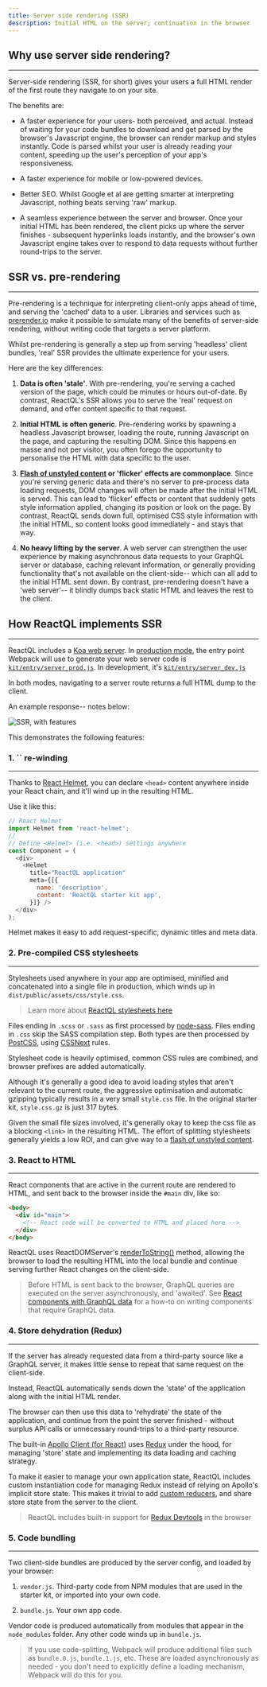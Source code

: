 ```yaml
---
title: Server side rendering (SSR)
description: Initial HTML on the server; continuation in the browser
---
```


<h2 id="why">Why use server side rendering?</h2>

---
Server-side rendering (SSR, for short) gives your users a full HTML render of the first route they navigate to on your site.

The benefits are:

* A faster experience for your users- both perceived, and actual. Instead of waiting for your code bundles to download and get parsed by the browser's Javascript engine, the browser can render markup and styles instantly. Code is parsed whilst your user is already reading your content, speeding up the user's perception of your app's responsiveness.

* A faster experience for mobile or low-powered devices.

* Better SEO.  Whilst Google et al are getting smarter at interpreting Javascript, nothing beats serving 'raw' markup.

* A seamless experience between the server and browser. Once your initial HTML has been rendered, the client picks up where the server finishes - subsequent hyperlinks loads instantly, and the browser's own Javascript engine takes over to respond to data requests without further round-trips to the server.

<h2 id="pre_rendering">SSR vs. pre-rendering</h2>

---
Pre-rendering is a technique for interpreting client-only apps ahead of time, and serving the 'cached' data to a user. Libraries and services such as [prerender.io](https://prerender.io/) make it possible to simulate many of the benefits of server-side rendering, without writing code that targets a server platform.

Whilst pre-rendering is generally a step up from serving 'headless' client bundles, 'real' SSR provides the ultimate experience for your users.

Here are the key differences:

1. **Data is often 'stale'**. With pre-rendering, you're serving a cached version of the page, which could be minutes or hours out-of-date.  By contrast, ReactQL's SSR allows you to serve the 'real' request on demand, and offer content specific to that request.

2. **Initial HTML is often generic**. Pre-rendering works by spawning a headless Javascript browser, loading the route, running Javascript on the page, and capturing the resulting DOM.  Since this happens en masse and not per visitor, you often forego the opportunity to personalise the HTML with data specific to the user.

3. **[Flash of unstyled content](https://en.wikipedia.org/wiki/Flash_of_unstyled_content) or 'flicker' effects are commonplace**. Since you're serving generic data and there's no server to pre-process data loading requests, DOM changes will often be made after the initial HTML is served.  This can lead to 'flicker' effects or content that suddenly gets style information applied, changing its position or look on the page.  By contrast, ReactQL sends down full, optimised CSS style information with the initial HTML, so content looks good immediately - and stays that way.

4. **No heavy lifting by the server**. A web server can strengthen the user experience by making asynchronous data requests to your GraphQL server or database, caching relevant information, or generally providing functionality that's not available on the client-side-- which can all add to the initial HTML sent down.  By contrast, pre-rendering doesn't have a 'web server'-- it blindly dumps back static HTML and leaves the rest to the client.

<h2 id="how">How ReactQL implements SSR</h2>

---
ReactQL includes a [Koa web server](http://koajs.com/). In [production mode](bundling.html#production), the entry point Webpack will use to generate your web server code is [`kit/entry/server_prod.js`](https://github.com/reactql/kit/blob/master/kit/entry/server_prod.js). In development, it's [`kit/entry/server_dev.js`](https://github.com/reactql/kit/blob/master/kit/entry/server_dev.js)

In both modes, navigating to a server route returns a full HTML dump to the client.

An example response-- notes below:

![SSR, with features](images/ssr/features.png)

This demonstrates the following features:

<h3 id="head" title="Head rewinding">1. `<head>` re-winding</h3>

---
Thanks to [React Helmet](https://github.com/nfl/react-helmet), you can declare `<head>` content anywhere inside your React chain, and it'll wind up in the resulting HTML.

Use it like this:

```js
// React Helmet
import Helmet from 'react-helmet';
//
// Define <Helmet> (i.e. <head>) settings anywhere
const Component = (
  <div>
    <Helmet
      title="ReactQL application"
      meta={[{
        name: 'description',
        content: 'ReactQL starter kit app',
      }]} />
  </div>
);
```

Helmet makes it easy to add request-specific, dynamic titles and meta data.

<h3 id="stylesheets" title="Pre-compiled CSS">2. Pre-compiled CSS stylesheets</h3>

---
Stylesheets used anywhere in your app are optimised, minified and concatenated into a single file in production, which winds up in `dist/public/assets/css/style.css`.

> Learn more about [ReactQL stylesheets here](css.html)

Files ending in `.scss` or `.sass` as first processed by [node-sass](https://github.com/sass/node-sass). Files ending in `.css` skip the SASS compilation step. Both types are then processed by [PostCSS](http://postcss.org/), using [CSSNext](http://cssnext.io/) rules.

Stylesheet code is heavily optimised, common CSS rules are combined, and browser prefixes are added automatically.

Although it's generally a good idea to avoid loading styles that aren't relevant to the current route, the aggressive optimisation and automatic gzipping typically results in a very small `style.css` file. In the original starter kit, `style.css.gz` is just 317 bytes.

Given the small file sizes involved, it's generally okay to keep the css file as a blocking `<link>` in the resulting HTML. The effort of splitting stylesheets generally yields a low ROI, and can give way to a [flash of unstyled content](https://en.wikipedia.org/wiki/Flash_of_unstyled_content).

<h3 id="html" title="React to HTML">3. React to HTML</h3>

---
React components that are active in the current route are rendered to HTML, and sent back to the browser inside the `#main` div, like so:

```html
<body>
  <div id="main">
    <!-- React code will be converted to HTML and placed here -->
  </div>
</body>
```

ReactQL uses ReactDOMServer's [renderToString()](https://facebook.github.io/react/docs/react-dom-server.html#rendertostring) method, allowing the browser to load the resulting HTML into the local bundle and continue serving further React changes on the client-side.

> Before HTML is sent back to the browser, GraphQL queries are executed on the server asynchronously, and 'awaited'. See [React components with GraphQL data](graphql.html) for a how-to on writing components that require GraphQL data.

<h3 id="stores" title="Store dehydration">4. Store dehydration (Redux)</h3>

---
If the server has already requested data from a third-party source like a GraphQL server, it makes little sense to repeat that same request on the client-side.

Instead, ReactQL automatically sends down the 'state' of the application along with the initial HTML render.

The browser can then use this data to 'rehydrate' the state of the application, and continue from the point the server finished - without surplus API calls or unnecessary round-trips to a third-party resource.

The built-in [Apollo Client (for React)](http://dev.apollodata.com/react/) uses [Redux](http://redux.js.org/) under the hood, for managing 'store' state and implementing its data loading and caching strategy.

To make it easier to manage your own application state, ReactQL includes custom instantiation code for managing Redux instead of relying on Apollo's implicit store state. This makes it trivial to add [custom reducers](http://redux.js.org/docs/basics/Reducers.html), and share store state from the server to the client.

> ReactQL includes built-in support for [Redux Devtools](https://github.com/gaearon/redux-devtools) in the browser

<h3 id="bundling">5. Code bundling</h3>

---
Two client-side bundles are produced by the server config, and loaded by your browser:

1. `vendor.js`. Third-party code from NPM modules that are used in the starter kit, or imported into your own code.

2. `bundle.js`. Your own app code.

Vendor code is produced automatically from modules that appear in the `node_modules` folder. Any other code winds up in `bundle.js`.

> If you use code-splitting, Webpack will produce additional files such as `bundle.0.js`, `bundle.1.js`, etc. These are loaded asynchronously as needed - you don't need to explicitly define a loading mechanism, Webpack will do this for you.
